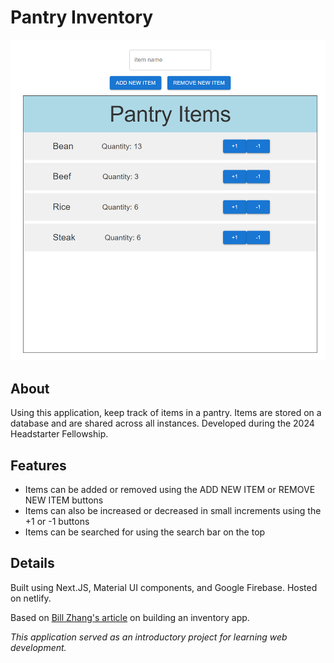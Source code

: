 # Pantry Inventory
![alt text](image.png)
## About
Using this application, keep track of items in a pantry. Items are stored on a database and are shared across all instances.
Developed during the 2024 Headstarter Fellowship.

## Features
* Items can be added or removed using the ADD NEW ITEM or REMOVE NEW ITEM buttons
* Items can also be increased or decreased in small increments using the +1 or -1 buttons
* Items can be searched for using the search bar on the top

## Details
Built using Next.JS, Material UI components, and Google Firebase.
Hosted on netlify.

Based on [Bill Zhang's article](https://medium.com/@billzhangsc/building-an-inventory-management-app-with-next-js-react-and-firebase-e9647a61eb82) on building an inventory app.

*This application served as an introductory project for learning web development.*
